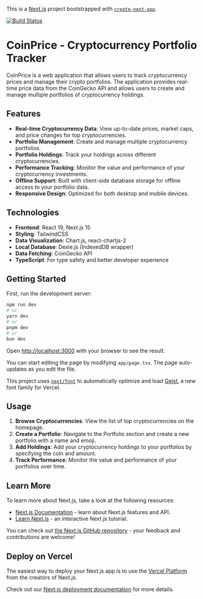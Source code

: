 This is a [Next.js](https://nextjs.org) project bootstrapped with [`create-next-app`](https://nextjs.org/docs/app/api-reference/cli/create-next-app).

[![Build Status](https://github.com/product-polk/coinprice/actions/workflows/deploy.yml/badge.svg)](https://github.com/product-polk/coinprice/actions/workflows/deploy.yml)

# CoinPrice - Cryptocurrency Portfolio Tracker

CoinPrice is a web application that allows users to track cryptocurrency prices and manage their crypto portfolios. The application provides real-time price data from the CoinGecko API and allows users to create and manage multiple portfolios of cryptocurrency holdings.

## Features

- **Real-time Cryptocurrency Data**: View up-to-date prices, market caps, and price changes for top cryptocurrencies.
- **Portfolio Management**: Create and manage multiple cryptocurrency portfolios.
- **Portfolio Holdings**: Track your holdings across different cryptocurrencies.
- **Performance Tracking**: Monitor the value and performance of your cryptocurrency investments.
- **Offline Support**: Built with client-side database storage for offline access to your portfolio data.
- **Responsive Design**: Optimized for both desktop and mobile devices.

## Technologies

- **Frontend**: React 19, Next.js 15
- **Styling**: TailwindCSS
- **Data Visualization**: Chart.js, react-chartjs-2
- **Local Database**: Dexie.js (IndexedDB wrapper)
- **Data Fetching**: CoinGecko API
- **TypeScript**: For type safety and better developer experience

## Getting Started

First, run the development server:

```bash
npm run dev
# or
yarn dev
# or
pnpm dev
# or
bun dev
```

Open [http://localhost:3000](http://localhost:3000) with your browser to see the result.

You can start editing the page by modifying `app/page.tsx`. The page auto-updates as you edit the file.

This project uses [`next/font`](https://nextjs.org/docs/app/building-your-application/optimizing/fonts) to automatically optimize and load [Geist](https://vercel.com/font), a new font family for Vercel.

## Usage

1. **Browse Cryptocurrencies**: View the list of top cryptocurrencies on the homepage.
2. **Create a Portfolio**: Navigate to the Portfolio section and create a new portfolio with a name and emoji.
3. **Add Holdings**: Add your cryptocurrency holdings to your portfolios by specifying the coin and amount.
4. **Track Performance**: Monitor the value and performance of your portfolios over time.

## Learn More

To learn more about Next.js, take a look at the following resources:

- [Next.js Documentation](https://nextjs.org/docs) - learn about Next.js features and API.
- [Learn Next.js](https://nextjs.org/learn) - an interactive Next.js tutorial.

You can check out [the Next.js GitHub repository](https://github.com/vercel/next.js) - your feedback and contributions are welcome!

## Deploy on Vercel

The easiest way to deploy your Next.js app is to use the [Vercel Platform](https://vercel.com/new?utm_medium=default-template&filter=next.js&utm_source=create-next-app&utm_campaign=create-next-app-readme) from the creators of Next.js.

Check out our [Next.js deployment documentation](https://nextjs.org/docs/app/building-your-application/deploying) for more details.
